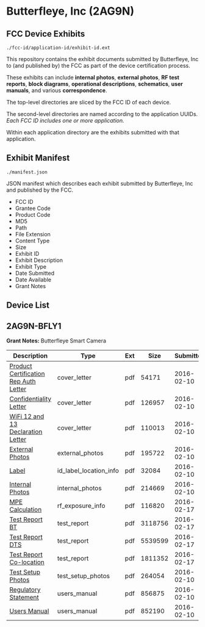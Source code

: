 # Butterfleye, Inc (2AG9N)
## FCC Device Exhibits

```
./fcc-id/application-id/exhibit-id.ext
```

This repository contains the exhibit documents submitted by Butterfleye, Inc to (and published by) the FCC as part of the device certification process.

These exhibits can include **internal photos**, **external photos**, **RF test reports**, **block diagrams**, **operational descriptions**, **schematics**, **user manuals**, and various **correspondence**.

The top-level directories are sliced by the FCC ID of each device.

The second-level directories are named according to the application UUIDs. *Each FCC ID includes one or more application.*

Within each application directory are the exhibits submitted with that application. 

## Exhibit Manifest

```
./manifest.json
```

JSON manifest which describes each exhibit submitted by Butterfleye, Inc and published by the FCC.

- FCC ID
- Grantee Code
- Product Code
- MD5
- Path
- File Extension
- Content Type
- Size
- Exhibit ID
- Exhibit Description
- Exhibit Type
- Date Submitted
- Date Available
- Grant Notes

## Device List
## 2AG9N-BFLY1
**Grant Notes:** Butterfleye Smart Camera

| Description | Type | Ext | Size | Submitted | Available |
| ----------- | ---- | --- | ---- | --------- | --------- |
| [Product Certification Rep Auth Letter](2AG9N-BFLY1/9cbb489d787394bab7eabb680c61366b/2900898.pdf) | cover_letter | pdf | 54171 | 2016-02-10 | 2016-02-12 |
| [Confidentiality Letter](2AG9N-BFLY1/9cbb489d787394bab7eabb680c61366b/2900899.pdf) | cover_letter | pdf | 126957 | 2016-02-10 | 2016-02-12 |
| [WiFi 12 and 13 Declaration Letter](2AG9N-BFLY1/9cbb489d787394bab7eabb680c61366b/2900900.pdf) | cover_letter | pdf | 110013 | 2016-02-10 | 2016-02-12 |
| [External Photos](2AG9N-BFLY1/9cbb489d787394bab7eabb680c61366b/2900910.pdf) | external_photos | pdf | 195722 | 2016-02-10 | 2016-08-08 |
| [Label](2AG9N-BFLY1/9cbb489d787394bab7eabb680c61366b/2900908.pdf) | id_label_location_info | pdf | 32084 | 2016-02-10 | 2016-02-12 |
| [Internal Photos](2AG9N-BFLY1/9cbb489d787394bab7eabb680c61366b/2900911.pdf) | internal_photos | pdf | 214669 | 2016-02-10 | 2016-08-08 |
| [MPE Calculation](2AG9N-BFLY1/9cbb489d787394bab7eabb680c61366b/2904765.pdf) | rf_exposure_info | pdf | 116820 | 2016-02-17 | 2016-02-12 |
| [Test Report BT](2AG9N-BFLY1/9cbb489d787394bab7eabb680c61366b/2904762.pdf) | test_report | pdf | 3118756 | 2016-02-17 | 2016-02-12 |
| [Test Report DTS](2AG9N-BFLY1/9cbb489d787394bab7eabb680c61366b/2904763.pdf) | test_report | pdf | 5539599 | 2016-02-17 | 2016-02-12 |
| [Test Report Co-location](2AG9N-BFLY1/9cbb489d787394bab7eabb680c61366b/2904764.pdf) | test_report | pdf | 1811352 | 2016-02-17 | 2016-02-12 |
| [Test Setup Photos](2AG9N-BFLY1/9cbb489d787394bab7eabb680c61366b/2900909.pdf) | test_setup_photos | pdf | 264054 | 2016-02-10 | 2016-08-08 |
| [Regulatory Statement](2AG9N-BFLY1/9cbb489d787394bab7eabb680c61366b/2900912.pdf) | users_manual | pdf | 856875 | 2016-02-10 | 2016-08-08 |
| [Users Manual](2AG9N-BFLY1/9cbb489d787394bab7eabb680c61366b/2900913.pdf) | users_manual | pdf | 852190 | 2016-02-10 | 2016-08-08 |
